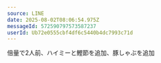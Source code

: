 ```yaml
---
source: LINE
date: 2025-08-02T08:06:54.975Z
messageId: 572590797573587237
userId: Ub72e0555cbf4df6c5440b4dc7993c71d
---
```


倍量で2人前、ハイミーと鰹節を追加、豚しゃぶを追加